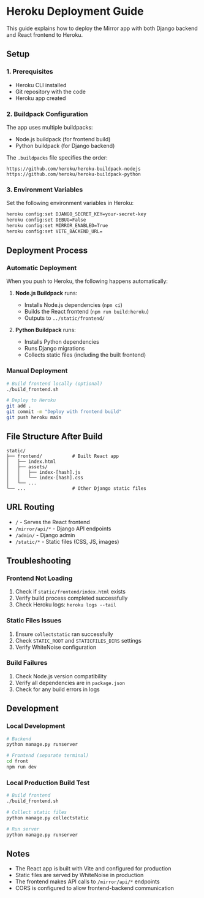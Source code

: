 # Heroku Deployment Guide

This guide explains how to deploy the Mirror app with both Django backend and React frontend to Heroku.

## Setup

### 1. Prerequisites
- Heroku CLI installed
- Git repository with the code
- Heroku app created

### 2. Buildpack Configuration
The app uses multiple buildpacks:
- Node.js buildpack (for frontend build)
- Python buildpack (for Django backend)

The `.buildpacks` file specifies the order:
```
https://github.com/heroku/heroku-buildpack-nodejs
https://github.com/heroku/heroku-buildpack-python
```

### 3. Environment Variables
Set the following environment variables in Heroku:
```bash
heroku config:set DJANGO_SECRET_KEY=your-secret-key
heroku config:set DEBUG=False
heroku config:set MIRROR_ENABLED=True
heroku config:set VITE_BACKEND_URL=
```

## Deployment Process

### Automatic Deployment
When you push to Heroku, the following happens automatically:

1. **Node.js Buildpack** runs:
   - Installs Node.js dependencies (`npm ci`)
   - Builds the React frontend (`npm run build:heroku`)
   - Outputs to `../static/frontend/`

2. **Python Buildpack** runs:
   - Installs Python dependencies
   - Runs Django migrations
   - Collects static files (including the built frontend)

### Manual Deployment
```bash
# Build frontend locally (optional)
./build_frontend.sh

# Deploy to Heroku
git add .
git commit -m "Deploy with frontend build"
git push heroku main
```

## File Structure After Build

```
static/
├── frontend/           # Built React app
│   ├── index.html
│   ├── assets/
│   │   ├── index-[hash].js
│   │   └── index-[hash].css
│   └── ...
└── ...                 # Other Django static files
```

## URL Routing

- `/` - Serves the React frontend
- `/mirror/api/*` - Django API endpoints
- `/admin/` - Django admin
- `/static/*` - Static files (CSS, JS, images)

## Troubleshooting

### Frontend Not Loading
1. Check if `static/frontend/index.html` exists
2. Verify build process completed successfully
3. Check Heroku logs: `heroku logs --tail`

### Static Files Issues
1. Ensure `collectstatic` ran successfully
2. Check `STATIC_ROOT` and `STATICFILES_DIRS` settings
3. Verify WhiteNoise configuration

### Build Failures
1. Check Node.js version compatibility
2. Verify all dependencies are in `package.json`
3. Check for any build errors in logs

## Development

### Local Development
```bash
# Backend
python manage.py runserver

# Frontend (separate terminal)
cd front
npm run dev
```

### Local Production Build Test
```bash
# Build frontend
./build_frontend.sh

# Collect static files
python manage.py collectstatic

# Run server
python manage.py runserver
```

## Notes

- The React app is built with Vite and configured for production
- Static files are served by WhiteNoise in production
- The frontend makes API calls to `/mirror/api/*` endpoints
- CORS is configured to allow frontend-backend communication
